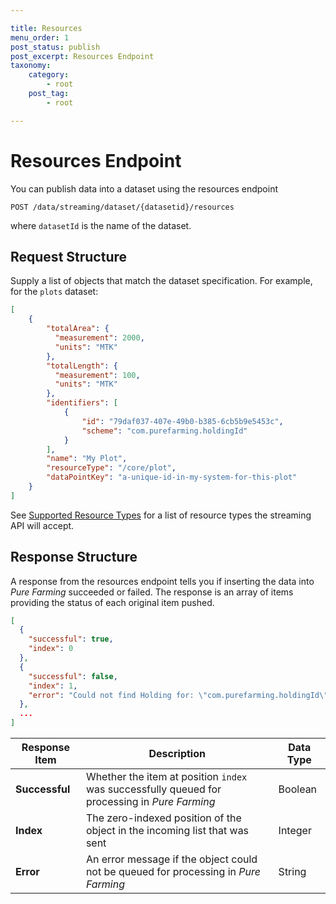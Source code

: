 ```yaml
---

title: Resources
menu_order: 1
post_status: publish
post_excerpt: Resources Endpoint
taxonomy:
    category:
        - root
    post_tag:
        - root

---
```



# Resources Endpoint
You can publish data into a dataset using the resources endpoint

```
POST /data/streaming/dataset/{datasetid}/resources
```
where `datasetId` is the name of the dataset.


## Request Structure
Supply a list of objects that match the dataset specification. For example, for the `plots` dataset:

```json
[
    {
        "totalArea": {
          "measurement": 2000,
          "units": "MTK"
        },
        "totalLength": {
          "measurement": 100,
          "units": "MTK" 
        },
        "identifiers": [
            {
                "id": "79daf037-407e-49b0-b385-6cb5b9e5453c",
                "scheme": "com.purefarming.holdingId"  
            }
        ],
        "name": "My Plot",
        "resourceType": "/core/plot",
        "dataPointKey": "a-unique-id-in-my-system-for-this-plot"
    }
]
```

See [Supported Resource Types](/streaming-api/#supported-resource%20types) for a list of resource types the streaming API will accept.


## Response Structure
A response from the resources endpoint tells you if inserting the data into *Pure Farming* succeeded or failed. The response is an array of items providing the status of each original item pushed.

```json
[
  {
    "successful": true,
    "index": 0
  },
  {
    "successful": false,
    "index": 1,
    "error": "Could not find Holding for: \"com.purefarming.holdingId\":\"79daf037-407e-49b0-b385-6cb5b9e5453c\""
  },
  ...
]
```

| Response Item | Description | Data Type |
| ------------- | ----------- | --------- |
| **Successful** | Whether the item at position `index` was successfully queued for processing in _Pure Farming_ | Boolean |
| **Index** | The zero-indexed position of the object in the incoming list that was sent | Integer |
| **Error** | An error message if the object could not be queued for processing in _Pure Farming_ | String |
